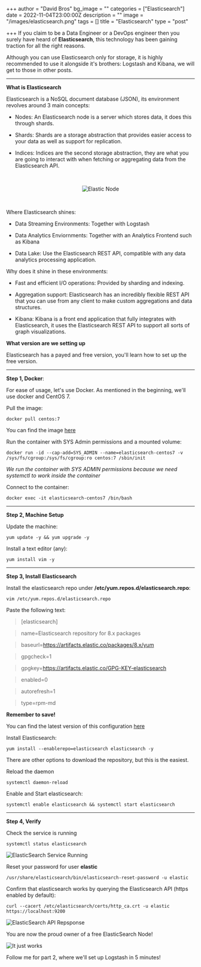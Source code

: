 +++
author = "David Bros"
bg_image = ""
categories = ["Elasticsearch"]
date = 2022-11-04T23:00:00Z
description = ""
image = "/images/elasticsearch.png"
tags = []
title = "Elasticsearch"
type = "post"

+++
If you claim to be a Data Engineer or a DevOps engineer then you surely have heard of **Elasticsearch**, this technology has been gaining traction for all the right reasons. 



Although you can use Elasticsearch only for storage, it is highly recommended to use it alongside it's brothers: Logstash and Kibana, we will get to those in other posts.



---



**What is Elasticsearch**

Elasticsearch is a NoSQL document database (JSON), its environment revolves around 3 main concepts:



- Nodes: An Elasticsearch node is a server which stores data, it does this through shards.

- Shards: Shards are a storage abstraction that provides easier access to your data as well as support for replication. 

- Indices: Indices are the second storage abstraction, they are what you are going to interact with when fetching or aggregating data from the Elasticsearch API.



<br>

<center>

![Elastic Node](https://dev-to-uploads.s3.amazonaws.com/uploads/articles/vnizubkxockvhpi2rqsv.png)

</center>

<br>

 



Where Elasticsearch shines:

- Data Streaming Environments: Together with Logstash

- Data Analytics Enviornments: Together with an Analytics Frontend such as Kibana

- Data Lake: Use the Elasticsearch REST API, compatible with any data analytics processing application.



Why does it shine in these environments:

- Fast and efficient I/O operations: Provided by sharding and indexing.

- Aggregation support: Elasticsearch has an incredibly flexible REST API that you can use from any client to make custom aggregations and data structures.

- Kibana: Kibana is a front end application that fully integrates with Elasticsearch, it uses the Elasticsearch REST API to support all sorts of graph visualizations.<br>



**What version are we setting up**

Elasticsearch has a payed and free version, you'll learn how to set up the free version.



---

**Step 1, Docker**: 

For ease of usage, let's use Docker. As mentioned in the beginning, we'll use docker and CentOS 7.



Pull the image:

`docker pull centos:7`

You can find the image [here](https://hub.docker.com/_/centos)



Run the container with SYS Admin permissions and a mounted volume:

`docker run -id --cap-add=SYS_ADMIN --name=elasticsearch-centos7 -v /sys/fs/cgroup:/sys/fs/cgroup:ro centos:7 /sbin/init` 



_We run the container with SYS ADMIN permissions because we need systemctl to work inside the container_



Connect to the container:

`docker exec -it elasticsearch-centos7 /bin/bash`



---



**Step 2, Machine Setup**

Update the machine:

`yum update -y && yum upgrade -y`



Install a text editor (any): 

`yum install vim -y` 



---



**Step 3, Install Elasticsearch**



Install the elasticsearch repo under **/etc/yum.repos.d/elasticsearch.repo**:

`vim /etc/yum.repos.d/elasticsearch.repo` 



Paste the following text: 



> [elasticsearch]

> name=Elasticsearch repository for 8.x packages

> baseurl=https://artifacts.elastic.co/packages/8.x/yum

> gpgcheck=1

> gpgkey=https://artifacts.elastic.co/GPG-KEY-elasticsearch

> enabled=0

> autorefresh=1

> type=rpm-md



**Remember to save!**



You can find the latest version of this configuration [here](https://www.elastic.co/guide/en/elasticsearch/reference/8.1/rpm.html#rpm-repo)



Install Elasticsearch:

`yum install --enablerepo=elasticsearch elasticsearch -y`



There are other options to download the repository, but this is the easiest. 



Reload the daemon

`systemctl daemon-reload` 



Enable and Start elasticsearch:

```systemctl enable elasticsearch && systemctl start elasticsearch```



---



**Step 4, Verify**



Check the service is running

`systemctl status elasticsearch`





![ElasticSearch Service Running](https://dev-to-uploads.s3.amazonaws.com/uploads/articles/xkkl6d4dlhqje3grxfjd.png)

 



Reset your password for user **elastic**

`/usr/share/elasticsearch/bin/elasticsearch-reset-password -u elastic`





Confirm that elasticsearch works by querying the Elasticsearch API (https enabled by default):

`curl --cacert /etc/elasticsearch/certs/http_ca.crt -u elastic https://localhost:9200`



![ElasticSearch API Repsponse](https://dev-to-uploads.s3.amazonaws.com/uploads/articles/xp6cxmfqe5od8tinwwn8.png)

 

You are now the proud owner of a free ElasticSearch Node!



![It just works](https://dev-to-uploads.s3.amazonaws.com/uploads/articles/3wwi35zlkd9g6y15k2f0.gif)



Follow me for part 2, where we'll set up Logstash in 5 minutes!